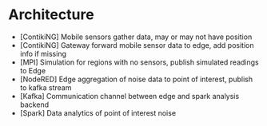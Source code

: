 # Architecture

+ [ContikiNG] Mobile sensors gather data, may or may not have position
+ [ContikiNG] Gateway forward mobile sensor data to edge, add position info if missing
+ [MPI] Simulation for regions with no sensors, publish simulated readings to Edge
+ [NodeRED] Edge aggregation of noise data to point of interest, publish to kafka stream
+ [Kafka] Communication channel between edge and spark analysis backend
+ [Spark] Data analytics of point of interest noise